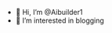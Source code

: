 - 👋 Hi, I’m @Aibuilder1
- 👀 I’m interested in blogging
<!---
Aibuilder1/Aibuilder1 is a ✨ special ✨ repository because its `README.md` (this file) appears on your GitHub profile.
You can click the Preview link to take a look at your changes.
--->
